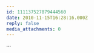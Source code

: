 ```yaml
---
id: 111137527879444560
date: 2010-11-15T16:28:16.000Z
reply: false
media_attachments: 0
---
```


···

